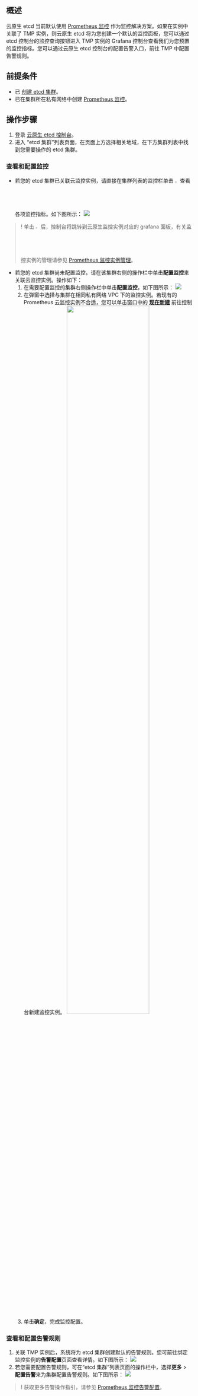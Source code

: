 ## 概述


云原生 etcd 当前默认使用 [Prometheus 监控](https://cloud.tencent.com/document/product/457/71896) 作为监控解决方案。如果在实例中关联了 TMP 实例，则云原生 etcd 将为您创建一个默认的监控面板，您可以通过 etcd 控制台的监控查询按钮进入 TMP 实例的 Grafana 控制台查看我们为您预置的监控指标。您可以通过云原生 etcd 控制台的配置告警入口，前往 TMP 中配置告警规则。



## 前提条件

- 已 [创建 etcd 集群](https://cloud.tencent.com/document/product/457/58178)。
- 已在集群所在私有网络中创建 [Prometheus 监控](https://cloud.tencent.com/document/product/457/71896)。

## 操作步骤

1. 登录 [云原生 etcd 控制台](https://console.cloud.tencent.com/tke2/etcd/list)。
2. 进入 “etcd 集群”列表页面，在页面上方选择相关地域，在下方集群列表中找到您需要操作的 etcd 集群。


### 查看和配置监控

- 若您的 etcd 集群已关联云监控实例，请直接在集群列表的监控栏单击 <img src="https://main.qcloudimg.com/raw/67826d91dabbd482d987403b596cffb4.jpg" width="2%"> 查看各项监控指标。如下图所示：
![](https://qcloudimg.tencent-cloud.cn/raw/d7e12fdbdb7e238afee1b1b37bcb5081.png)
>! 单击 <img src="https://main.qcloudimg.com/raw/67826d91dabbd482d987403b596cffb4.jpg" width="2%"> 后，控制台将跳转到云原生监控实例对应的 grafana 面板，有关监控实例的管理请参见 [Prometheus 监控实例管理](https://cloud.tencent.com/document/product/457/71897)。

- 若您的 etcd 集群尚未配置监控，请在该集群右侧的操作栏中单击**配置监控**来关联云监控实例。操作如下：
  1. 在需要配置监控的集群右侧操作栏中单击**配置监控**，如下图所示：
![](https://qcloudimg.tencent-cloud.cn/raw/609c1dd49786cf6a30ba938d06e922b9.png)
  2. 在弹窗中选择与集群在相同私有网络 VPC 下的监控实例。若现有的 Prometheus 云监控实例不合适，您可以单击窗口中的 **[现在新建](https://console.cloud.tencent.com/tke2/prometheus/list?rid=8)** 前往控制台新建监控实例。
<img src="https://main.qcloudimg.com/raw/64f87af8da48d38bd4f9da1c02238ec0.png" width="70%"><br>
  3. 单击**确定**，完成监控配置。





### 查看和配置告警规则

1. 关联 TMP 实例后，系统将为 etcd 集群创建默认的告警规则。您可前往绑定监控实例的**告警配置**页面查看详情。如下图所示：
![](https://qcloudimg.tencent-cloud.cn/raw/fc2e609862d49c9ee0c30721f5b7c4f9.png)
2. 若您需要配置告警规则，可在“etcd 集群”列表页面的操作栏中，选择**更多** > **配置告警**来为集群配置告警规则。如下图所示：
![](https://qcloudimg.tencent-cloud.cn/raw/a9767b95def49362a837c7467b3a0fa8.png)
>! 获取更多告警操作指引，请参见 [Prometheus 监控告警配置](https://cloud.tencent.com/document/product/457/71903)。
